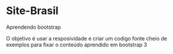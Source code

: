 # Site-Brasil
Aprendendo bootstrap

O objetivo é usar a resposividade e criar um codigo fonte cheio de exemplos para fixar o conteúdo aprendido em bootstrap 3
